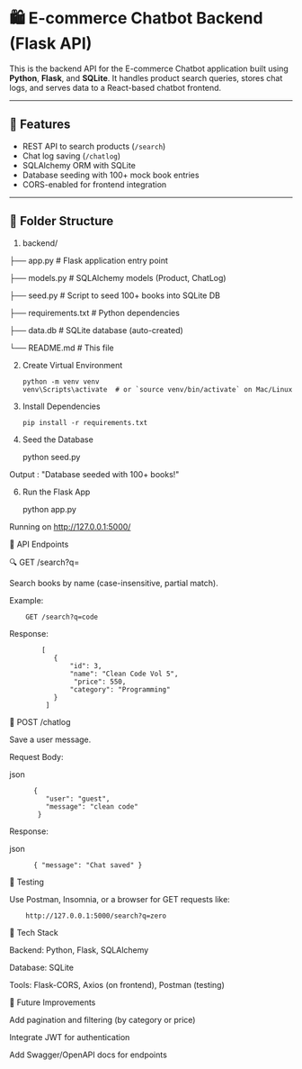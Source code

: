 # 🛍️ E-commerce Chatbot Backend (Flask API)

This is the backend API for the E-commerce Chatbot application built using **Python**, **Flask**, and **SQLite**. It handles product search queries, stores chat logs, and serves data to a React-based chatbot frontend.

---

## 🚀 Features

- REST API to search products (`/search`)
- Chat log saving (`/chatlog`)
- SQLAlchemy ORM with SQLite
- Database seeding with 100+ mock book entries
- CORS-enabled for frontend integration

---

## 📁 Folder Structure

1. backend/

├── app.py # Flask application entry point

├── models.py # SQLAlchemy models (Product, ChatLog)

├── seed.py # Script to seed 100+ books into SQLite DB

├── requirements.txt # Python dependencies

├── data.db # SQLite database (auto-created)

└── README.md # This file



2. Create Virtual Environment

       python -m venv venv
       venv\Scripts\activate  # or `source venv/bin/activate` on Mac/Linux
   
3. Install Dependencies

       pip install -r requirements.txt

4. Seed the Database

      python seed.py
   
  Output : "Database seeded with 100+ books!"

6. Run the Flask App

     python app.py
   
 Running on http://127.0.0.1:5000/



🔌 API Endpoints


🔍 GET /search?q=<query>


Search books by name (case-insensitive, partial match).

Example:

        GET /search?q=code
        
Response:

            [
               {
                   "id": 3,
                   "name": "Clean Code Vol 5",
                    "price": 550,
                   "category": "Programming"
               }
             ]

             
📝 POST /chatlog

Save a user message.

Request Body:

json

          {
             "user": "guest",
             "message": "clean code"
           }
Response:

  json

          { "message": "Chat saved" }
          
🧪 Testing

Use Postman, Insomnia, or a browser for GET requests like:


        http://127.0.0.1:5000/search?q=zero
        
🧰 Tech Stack

   Backend: Python, Flask, SQLAlchemy

   Database: SQLite

  Tools: Flask-CORS, Axios (on frontend), Postman (testing)

🧠 Future Improvements

Add pagination and filtering (by category or price)

Integrate JWT for authentication

Add Swagger/OpenAPI docs for endpoints
